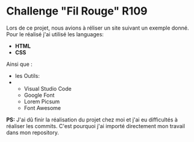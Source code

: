 # Challenge "Fil Rouge" R109
Lors de ce projet, nous avions à réliser un site suivant un exemple donné.
Pour le réalisé j'ai utilisé les languages:
- **HTML**
- **CSS**

Ainsi que :
- les Outils:
- - Visual Studio Code
  - Google Font
  - Lorem Picsum
  - Font Awesome

**PS:** J'ai dû finir la réalisation du projet chez moi et j'ai eu difficultés à réaliser les commits. C'est pourquoi j'ai importé directement mon travail dans mon repository.
